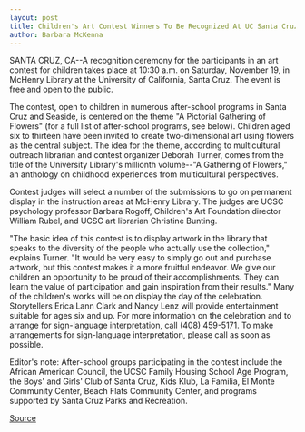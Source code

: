 ```yaml
---
layout: post
title: Children's Art Contest Winners To Be Recognized At UC Santa Cruz Celebration November 19
author: Barbara McKenna
---
```


SANTA CRUZ, CA--A recognition ceremony for the participants in an  art contest for children takes place at 10:30 a.m. on Saturday,  November 19, in McHenry Library at the University of California,  Santa Cruz. The event is free and open to the public.

The contest, open to children in numerous after-school  programs in Santa Cruz and Seaside, is centered on the theme "A  Pictorial Gathering of Flowers" (for a full list of after-school  programs, see below). Children aged six to thirteen have been invited  to create two-dimensional art using flowers as the central subject.  The idea for the theme, according to multicultural outreach librarian  and contest organizer Deborah Turner, comes from the title of the  University Library's millionth volume--"A Gathering of Flowers," an  anthology on childhood experiences from multicultural perspectives.

Contest judges will select a number of the submissions to go  on permanent display in the instruction areas at McHenry Library.  The judges are UCSC psychology professor Barbara Rogoff, Children's  Art Foundation director William Rubel, and UCSC art librarian  Christine Bunting.

"The basic idea of this contest is to display artwork in the  library that speaks to the diversity of the people who actually use  the collection," explains Turner. "It would be very easy to simply go  out and purchase artwork, but this contest makes it a more fruitful  endeavor. We give our children an opportunity to be proud of their  accomplishments. They can learn the value of participation and gain  inspiration from their results." Many of the children's works will be on display the day of the  celebration. Storytellers Erica Lann Clark and Nancy Lenz will  provide entertainment suitable for ages six and up. For more  information on the celebration and to arrange for sign-language  interpretation, call (408) 459-5171. To make arrangements for  sign-language interpretation, please call as soon as possible.

Editor's note: After-school groups participating in the contest  include the African American Council, the UCSC Family Housing  School Age Program, the Boys' and Girls' Club of Santa Cruz, Kids  Klub, La Familia, El Monte Community Center, Beach Flats Community  Center, and programs supported by Santa Cruz Parks and Recreation.

[Source](http://www1.ucsc.edu/news_events/press_releases/archive/94-95/11-94/110994-Children_art_conte.html "Permalink to 110994-Children_art_conte")

